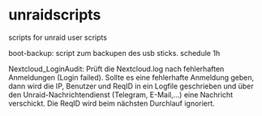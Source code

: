 # unraidscripts
scripts for unraid user scripts

boot-backup: script zum backupen des usb sticks. schedule 1h

Nextcloud_LoginAudit: Prüft die Nextcloud.log nach fehlerhaften Anmeldungen (Login failed). Sollte es eine fehlerhafte Anmeldung geben, dann wird die IP, Benutzer und ReqID in ein Logfile geschrieben und über den Unraid-Nachrichtendienst (Telegram, E-Mail,...) eine Nachricht verschickt. Die ReqID wird beim nächsten Durchlauf ignoriert.

